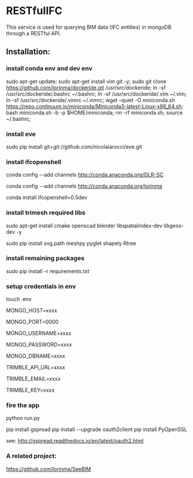 # RESTfulIFC

This service is used for querying BIM data (IFC entities) in mongoDB through a RESTful API.

## Installation:
### install conda env and dev env
sudo apt-get update; sudo apt-get install vim git -y; sudo git clone https://github.com/lorinma/dockeride.git /usr/src/dockeride; ln -sf /usr/src/dockeride/.bashrc ~/.bashrc; ln -sf /usr/src/dockeride/.vim ~/.vim; ln -sf /usr/src/dockeride/.vimrc ~/.vimrc; wget –quiet -O miniconda.sh https://repo.continuum.io/miniconda/Miniconda3-latest-Linux-x86_64.sh; bash miniconda.sh -b -p $HOME/miniconda; rm -rf miniconda.sh; source ~/.bashrc;

### install eve
sudo pip install git+git://github.com/nicolaiarocci/eve.git

### install ifcopenshell
conda config --add channels http://conda.anaconda.org/DLR-SC

conda config --add channels http://conda.anaconda.org/lorinma

conda install ifcopenshell=0.5dev

### install trimesh required libs
sudo apt-get install cmake openscad blender libspatialindex-dev libgeos-dev -y

sudo pip install svg.path meshpy pyglet shapely Rtree

### install remaining packages
sudo pip install -r requirements.txt

### setup credentials in env
touch .env

MONGO_HOST=xxxx

MONGO_PORT=0000

MONGO_USERNAME=xxxx

MONGO_PASSWORD=xxxx

MONGO_DBNAME=xxxx

TRIMBLE_API_URL=xxxx

TRIMBLE_EMAIL=xxxx

TRIMBLE_KEY=xxxx

### fire the app
python run.py

pip install gspread
pip install --upgrade oauth2client
pip install PyOpenSSL

see: http://gspread.readthedocs.io/en/latest/oauth2.html

### A related project:
https://github.com/lorinma/SeeBIM
